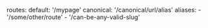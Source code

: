 routes:
  default: '/mypage'
  canonical: '/canonical/url/alias'
  aliases:
    - '/some/other/route'
    - '/can-be-any-valid-slug'
